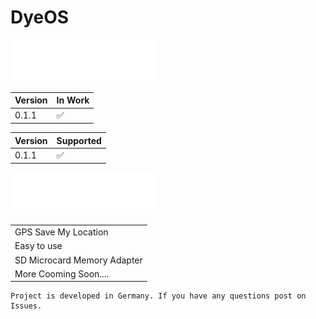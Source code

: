 # DyeOS

![Version](https://github.com/Ninja581/dyeos/blob/main/img/VERSION.png)

| Version | In Work            |
| ------- | ------------------ |
|  0.1.1 | :white_check_mark: |

| Version  | Supported |
| ------------- | ------------- |
|  0.1.1  | :white_check_mark: |

![Features](https://github.com/Ninja581/dyeos/blob/main/img/FEATURES.png)

|   | 
| ------------- | 
| GPS Save My Location  | 
| Easy to use  | 
| SD Microcard Memory Adapter  | 
| More Cooming Soon.... | 



```
Project is developed in Germany. If you have any questions post on Issues.
```

